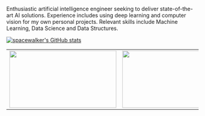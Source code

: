 Enthusiastic artificial intelligence engineer seeking to deliver state-of-the-art AI solutions. Experience includes using deep learning and computer vision for my own personal projects. Relevant skills include Machine Learning, Data Science and Data Structures.

[![spacewalker's GitHub stats](https://github-readme-stats.vercel.app/api?username=spacewalk01&show_icons=true&hide_title=true&hide_border=false)](https://github.com/anuraghazra/github-readme-stats)
 
<table style="margin-left:auto; margin-right:auto; ">
  <tr>
    <td><img src="https://raw.githubusercontent.com/spacewalk01/tensorrt-openpose/main/results/test1.gif" height=150px width=280px></td>
    <td><img src="https://user-images.githubusercontent.com/6389915/157934299-5606f414-9814-4eb8-a128-f916a617f0bc.gif" height=150px width=280px></td>
    <td><img src="https://user-images.githubusercontent.com/6389915/157935052-8d2e4aeb-d207-4646-9763-c779ab044118.gif" height=150px width=280px></td>

  </tr>
  <tr>
  </tr>
</table>

